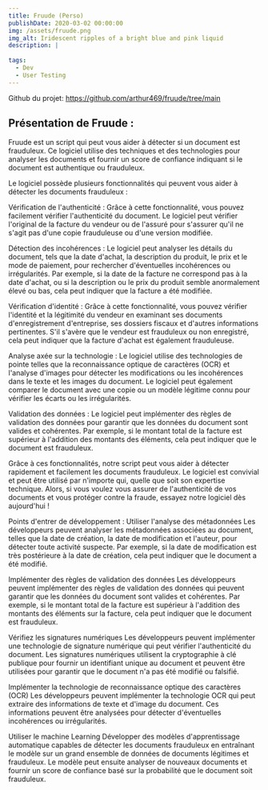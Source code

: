```yaml
---
title: Fruude (Perso)
publishDate: 2020-03-02 00:00:00
img: /assets/fruude.png
img_alt: Iridescent ripples of a bright blue and pink liquid
description: |
  
tags:
  - Dev
  - User Testing
---
```

Github du projet: https://github.com/arthur469/fruude/tree/main

## Présentation de Fruude :
Fruude est un script qui peut vous aider à détecter si un document est frauduleux. Ce logiciel utilise des techniques et des technologies pour analyser les documents et fournir un score de confiance indiquant si le document est authentique ou frauduleux.

Le logiciel possède plusieurs fonctionnalités qui peuvent vous aider à détecter les documents frauduleux :

Vérification de l'authenticité :
Grâce à cette fonctionnalité, vous pouvez facilement vérifier l'authenticité du document. Le logiciel peut vérifier l'original de la facture du vendeur ou de l'assuré pour s'assurer qu'il ne s'agit pas d'une copie frauduleuse ou d'une version modifiée.

Détection des incohérences :
Le logiciel peut analyser les détails du document, tels que la date d'achat, la description du produit, le prix et le mode de paiement, pour rechercher d'éventuelles incohérences ou irrégularités. Par exemple, si la date de la facture ne correspond pas à la date d'achat, ou si la description ou le prix du produit semble anormalement élevé ou bas, cela peut indiquer que la facture a été modifiée.

Vérification d'identité :
Grâce à cette fonctionnalité, vous pouvez vérifier l'identité et la légitimité du vendeur en examinant ses documents d'enregistrement d'entreprise, ses dossiers fiscaux et d'autres informations pertinentes. S'il s'avère que le vendeur est frauduleux ou non enregistré, cela peut indiquer que la facture d'achat est également frauduleuse.

Analyse axée sur la technologie :
Le logiciel utilise des technologies de pointe telles que la reconnaissance optique de caractères (OCR) et l'analyse d'images pour détecter les modifications ou les incohérences dans le texte et les images du document. Le logiciel peut également comparer le document avec une copie ou un modèle légitime connu pour vérifier les écarts ou les irrégularités.

Validation des données :
Le logiciel peut implémenter des règles de validation des données pour garantir que les données du document sont valides et cohérentes. Par exemple, si le montant total de la facture est supérieur à l'addition des montants des éléments, cela peut indiquer que le document est frauduleux.

Grâce à ces fonctionnalités, notre script peut vous aider à détecter rapidement et facilement les documents frauduleux. Le logiciel est convivial et peut être utilisé par n'importe qui, quelle que soit son expertise technique. Alors, si vous voulez vous assurer de l'authenticité de vos documents et vous protéger contre la fraude, essayez notre logiciel dès aujourd'hui !

Points d'entrer de développement :
Utiliser l'analyse des métadonnées
Les développeurs peuvent analyser les métadonnées associées au document, telles que la date de création, la date de modification et l'auteur, pour détecter toute activité suspecte. Par exemple, si la date de modification est très postérieure à la date de création, cela peut indiquer que le document a été modifié.

Implémenter des règles de validation des données
Les développeurs peuvent implémenter des règles de validation des données qui peuvent garantir que les données du document sont valides et cohérentes. Par exemple, si le montant total de la facture est supérieur à l'addition des montants des éléments sur la facture, cela peut indiquer que le document est frauduleux.

Vérifiez les signatures numériques
Les développeurs peuvent implémenter une technologie de signature numérique qui peut vérifier l'authenticité du document. Les signatures numériques utilisent la cryptographie à clé publique pour fournir un identifiant unique au document et peuvent être utilisées pour garantir que le document n'a pas été modifié ou falsifié.

Implémenter la technologie de reconnaissance optique des caractères (OCR)
Les développeurs peuvent implémenter la technologie OCR qui peut extraire des informations de texte et d'image du document. Ces informations peuvent être analysées pour détecter d'éventuelles incohérences ou irrégularités.

Utiliser le machine Learning
Développer des modèles d'apprentissage automatique capables de détecter les documents frauduleux en entraînant le modèle sur un grand ensemble de données de documents légitimes et frauduleux. Le modèle peut ensuite analyser de nouveaux documents et fournir un score de confiance basé sur la probabilité que le document soit frauduleux.
